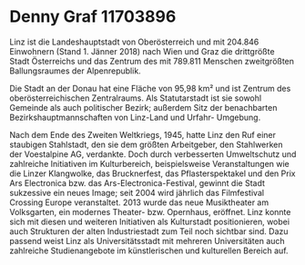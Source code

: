 # Denny Graf 11703896

Linz ist die Landeshauptstadt von Oberösterreich und mit
204.846 Einwohnern (Stand 1. Jänner 2018) nach Wien 
und Graz die drittgrößte Stadt Österreichs und das 
Zentrum des mit 789.811 Menschen zweitgrößten 
Ballungsraumes der Alpenrepublik.

Die Stadt an der Donau hat eine Fläche von 95,98 km² und
ist Zentrum des oberösterreichischen Zentralraums. 
Als Statutarstadt ist sie sowohl Gemeinde als auch 
politischer Bezirk; außerdem Sitz der benachbarten 
Bezirkshauptmannschaften von Linz-Land und Urfahr-
Umgebung.

Nach dem Ende des Zweiten Weltkriegs, 1945, hatte Linz 
den Ruf einer staubigen Stahlstadt, den sie dem größten
Arbeitgeber, den Stahlwerken der Voestalpine AG, 
verdankte. Doch durch verbesserten Umweltschutz und 
zahlreiche Initiativen im Kulturbereich, beispielsweise 
Veranstaltungen wie die Linzer Klangwolke, das 
Brucknerfest, das Pflasterspektakel und den Prix Ars 
Electronica bzw. das Ars-Electronica-Festival, gewinnt 
die Stadt sukzessive ein neues Image; seit 2004 wird 
jährlich das Filmfestival Crossing Europe veranstaltet. 
2013 wurde das neue Musiktheater am Volksgarten, ein 
modernes Theater- bzw. Opernhaus, eröffnet. Linz konnte 
sich mit diesen und weiteren Initiativen als Kulturstadt 
positionieren, wobei auch Strukturen der alten 
Industriestadt zum Teil noch sichtbar sind. Dazu passend 
weist Linz als Universitätsstadt mit mehreren 
Universitäten auch zahlreiche Studienangebote im 
künstlerischen und kulturellen Bereich auf.
